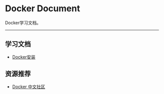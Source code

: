 # Docker Document
Docker学习文档。

---

## 学习文档
- [Docker安装](https://github.com/wander-chu/java-microservice-demo/tree/master/docker-doc/Docker安装)

## 资源推荐
- [Docker 中文社区](http://www.docker.org.cn/)
